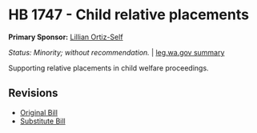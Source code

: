 # HB 1747 - Child relative placements
**Primary Sponsor:** [Lillian Ortiz-Self](/person/leg/lillian.ortiz-self.md)

*Status: Minority; without recommendation.* | [leg.wa.gov summary](https://app.leg.wa.gov/billsummary?BillNumber=1747&Year=2021)

Supporting relative placements in child welfare proceedings.

## Revisions
* [Original Bill](1/)
* [Substitute Bill](S/)